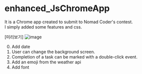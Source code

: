 # enhanced_JsChromeApp   
It is a Chrome app created to submit to Nomad Coder's contest.   
I simply added some features and css.   

[미리보기]
![image](https://user-images.githubusercontent.com/44563011/107892807-dffc4300-6f6a-11eb-936c-6e94a8b368d1.png)

0. Add date
1. User can change the background screen.   
2. Completion of a task can be marked with a double-click event.   
3. Add an emoji from the weather api   
4. Add font

